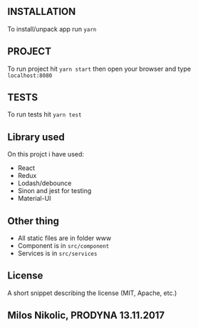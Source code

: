 ## INSTALLATION

To install/unpack app run `yarn` 

## PROJECT

To run project hit `yarn start` then open your browser and type `localhost:8080`

## TESTS

To run tests hit `yarn test`

## Library used

On this projct i have used:
 - React 
 - Redux
 - Lodash/debounce  
 - Sinon and jest for testing 
 - Material-UI
 
## Other thing

- All static files are in folder www
- Component is in `src/component`
- Services is in `src/services`
 
## License

A short snippet describing the license (MIT, Apache, etc.)

## Milos Nikolic, PRODYNA 13.11.2017 ##

